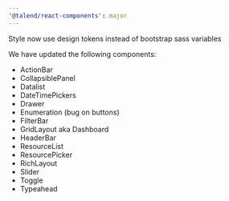```yaml
---
'@talend/react-components': major
---
```


Style now use design tokens instead of bootstrap sass variables

We have updated the following components:

* ActionBar
* CollapsiblePanel
* Datalist
* DateTimePickers
* Drawer
* Enumeration (bug on buttons)
* FilterBar
* GridLayout aka Dashboard
* HeaderBar
* ResourceList
* ResourcePicker
* RichLayout
* Slider
* Toggle
* Typeahead